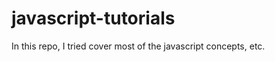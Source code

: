 # javascript-tutorials

<body>
  In this repo, I tried cover most of the javascript concepts, etc.
</body>
